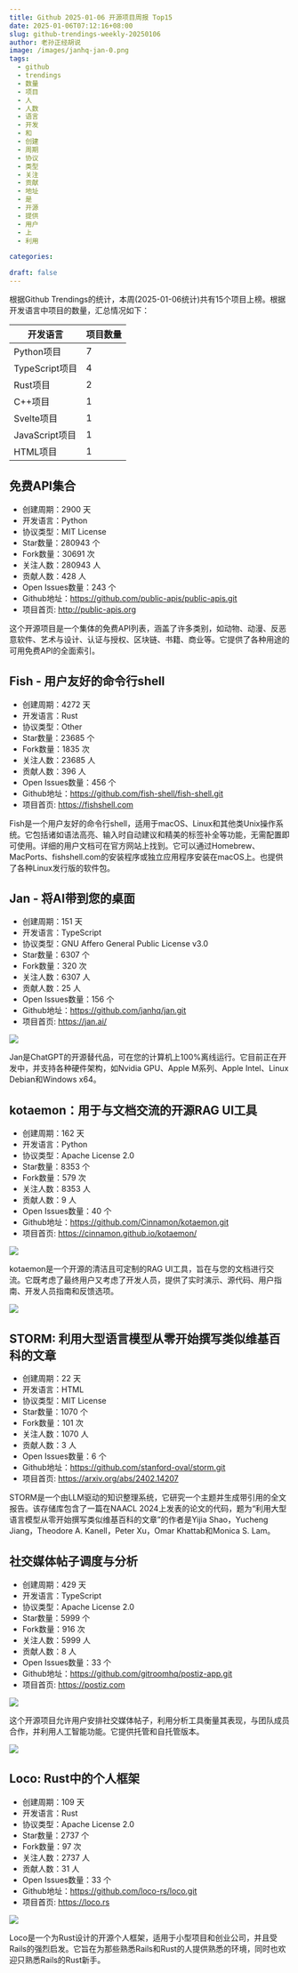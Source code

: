 ```yaml
---
title: Github 2025-01-06 开源项目周报 Top15
date: 2025-01-06T07:12:16+08:00
slug: github-trendings-weekly-20250106
author: 老孙正经胡说
image: /images/janhq-jan-0.png
tags:
  - github
  - trendings
  - 数量
  - 项目
  - 人
  - 人数
  - 语言
  - 开发
  - 和
  - 创建
  - 周期
  - 协议
  - 类型
  - 关注
  - 贡献
  - 地址
  - 是
  - 开源
  - 提供
  - 用户
  - 上
  - 利用

categories:

draft: false
---
```



根据Github Trendings的统计，本周(2025-01-06统计)共有15个项目上榜。根据开发语言中项目的数量，汇总情况如下：

| 开发语言 | 项目数量 |
|  ----  | ----  |
| Python项目 | 7 |
| TypeScript项目 | 4 |
| Rust项目 | 2 |
| C++项目 | 1 |
| Svelte项目 | 1 |
| JavaScript项目 | 1 |
| HTML项目 | 1 |

## 免费API集合

* 创建周期：2900 天
* 开发语言：Python
* 协议类型：MIT License
* Star数量：280943 个
* Fork数量：30691 次
* 关注人数：280943 人
* 贡献人数：428 人
* Open Issues数量：243 个
* Github地址：https://github.com/public-apis/public-apis.git
* 项目首页: http://public-apis.org


这个开源项目是一个集体的免费API列表，涵盖了许多类别，如动物、动漫、反恶意软件、艺术与设计、认证与授权、区块链、书籍、商业等。它提供了各种用途的可用免费API的全面索引。

## Fish - 用户友好的命令行shell

* 创建周期：4272 天
* 开发语言：Rust
* 协议类型：Other
* Star数量：23685 个
* Fork数量：1835 次
* 关注人数：23685 人
* 贡献人数：396 人
* Open Issues数量：456 个
* Github地址：https://github.com/fish-shell/fish-shell.git
* 项目首页: https://fishshell.com


Fish是一个用户友好的命令行shell，适用于macOS、Linux和其他类Unix操作系统。它包括诸如语法高亮、输入时自动建议和精美的标签补全等功能，无需配置即可使用。详细的用户文档可在官方网站上找到。它可以通过Homebrew、MacPorts、fishshell.com的安装程序或独立应用程序安装在macOS上。也提供了各种Linux发行版的软件包。

## Jan - 将AI带到您的桌面

* 创建周期：151 天
* 开发语言：TypeScript
* 协议类型：GNU Affero General Public License v3.0
* Star数量：6307 个
* Fork数量：320 次
* 关注人数：6307 人
* 贡献人数：25 人
* Open Issues数量：156 个
* Github地址：https://github.com/janhq/jan.git
* 项目首页: https://jan.ai/


![](/images/janhq-jan-0.png)

Jan是ChatGPT的开源替代品，可在您的计算机上100%离线运行。它目前正在开发中，并支持各种硬件架构，如Nvidia GPU、Apple M系列、Apple Intel、Linux Debian和Windows x64。

## kotaemon：用于与文档交流的开源RAG UI工具

* 创建周期：162 天
* 开发语言：Python
* 协议类型：Apache License 2.0
* Star数量：8353 个
* Fork数量：579 次
* 关注人数：8353 人
* 贡献人数：9 人
* Open Issues数量：40 个
* Github地址：https://github.com/Cinnamon/kotaemon.git
* 项目首页: https://cinnamon.github.io/kotaemon/


![](/images/cinnamon-kotaemon-0.png)

kotaemon是一个开源的清洁且可定制的RAG UI工具，旨在与您的文档进行交流。它既考虑了最终用户又考虑了开发人员，提供了实时演示、源代码、用户指南、开发人员指南和反馈选项。

![](/images/cinnamon-kotaemon-1.png)

## STORM: 利用大型语言模型从零开始撰写类似维基百科的文章

* 创建周期：22 天
* 开发语言：HTML
* 协议类型：MIT License
* Star数量：1070 个
* Fork数量：101 次
* 关注人数：1070 人
* 贡献人数：3 人
* Open Issues数量：6 个
* Github地址：https://github.com/stanford-oval/storm.git
* 项目首页: https://arxiv.org/abs/2402.14207


STORM是一个由LLM驱动的知识整理系统，它研究一个主题并生成带引用的全文报告。该存储库包含了一篇在NAACL 2024上发表的论文的代码，题为“利用大型语言模型从零开始撰写类似维基百科的文章”的作者是Yijia Shao，Yucheng Jiang，Theodore A. Kanell，Peter Xu，Omar Khattab和Monica S. Lam。

## 社交媒体帖子调度与分析

* 创建周期：429 天
* 开发语言：TypeScript
* 协议类型：Apache License 2.0
* Star数量：5999 个
* Fork数量：916 次
* 关注人数：5999 人
* 贡献人数：8 人
* Open Issues数量：33 个
* Github地址：https://github.com/gitroomhq/postiz-app.git
* 项目首页: https://postiz.com


![](/images/gitroomhq-postiz-app-0.png)

这个开源项目允许用户安排社交媒体帖子，利用分析工具衡量其表现，与团队成员合作，并利用人工智能功能。它提供托管和自托管版本。

![](/images/gitroomhq-postiz-app-1.png)

## Loco: Rust中的个人框架

* 创建周期：109 天
* 开发语言：Rust
* 协议类型：Apache License 2.0
* Star数量：2737 个
* Fork数量：97 次
* 关注人数：2737 人
* 贡献人数：31 人
* Open Issues数量：33 个
* Github地址：https://github.com/loco-rs/loco.git
* 项目首页: https://loco.rs


![](/images/loco-rs-loco-0.png)

Loco是一个为Rust设计的开源个人框架，适用于小型项目和创业公司，并且受Rails的强烈启发。它旨在为那些熟悉Rails和Rust的人提供熟悉的环境，同时也欢迎只熟悉Rails的Rust新手。

